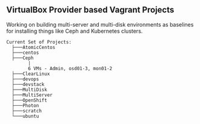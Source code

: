 ## VirtualBox Provider based Vagrant Projects

Working on building multi-server and multi-disk environments as baselines for installing things like Ceph and Kubernetes clusters.

    Current Set of Projects:
      ├───AtomicCentos
      ├───centos
      ├───Ceph
            |
            6 VMs - Admin, osd01-3, mon01-2
      ├───ClearLinux
      ├───devops
      ├───devstack
      ├───MultiDisk
      ├───MultiServer
      ├───OpenShift
      ├───Photon
      ├───scratch
      └───ubuntu